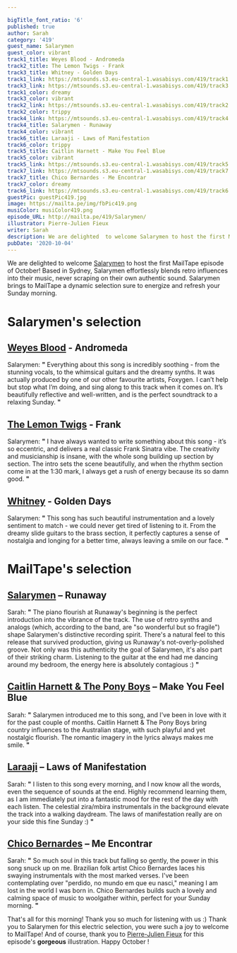 ```yaml
---

bigTitle_font_ratio: '6'
published: true
author: Sarah
category: '419'
guest_name: Salarymen
guest_color: vibrant
track1_title: Weyes Blood - Andromeda
track2_title: The Lemon Twigs - Frank
track3_title: Whitney - Golden Days
track1_link: https://mtsounds.s3.eu-central-1.wasabisys.com/419/track1.mp3
track3_link: https://mtsounds.s3.eu-central-1.wasabisys.com/419/track3.mp3
track1_color: dreamy
track3_color: vibrant
track2_link: https://mtsounds.s3.eu-central-1.wasabisys.com/419/track2.mp3
track2_color: trippy
track4_link: https://mtsounds.s3.eu-central-1.wasabisys.com/419/track4.mp3
track4_title: Salarymen - Runaway
track4_color: vibrant
track6_title: Laraaji - Laws of Manifestation
track6_color: trippy
track5_title: Caitlin Harnett - Make You Feel Blue
track5_color: vibrant
track5_link: https://mtsounds.s3.eu-central-1.wasabisys.com/419/track5.mp3
track7_link: https://mtsounds.s3.eu-central-1.wasabisys.com/419/track7.mp3
track7_title: Chico Bernardes - Me Encontrar
track7_color: dreamy
track6_link: https://mtsounds.s3.eu-central-1.wasabisys.com/419/track6.mp3
guestPic: guestPic419.jpg
image: https://mailta.pe/img/fbPic419.png
musiColor: musiColor419.png
episode_URL: http://mailta.pe/419/Salarymen/
illustrator: Pierre-Julien Fieux
writer: Sarah
description: We are delighted  to welcome Salarymen to host the first MailTape episode of October! Based in Sydney, Salarymen effortlessly blends retro influences into their music, never scraping on their own authentic sound. Salarymen brings to MailTape a dynamic selection sure to energize and refresh your Sunday morning.
pubDate: '2020-10-04'
---
```

We are delighted  to welcome [Salarymen](https://salarymen.bandcamp.com/) to host the first MailTape episode of October! Based in Sydney, Salarymen effortlessly blends retro influences into their music, never scraping on their own authentic sound. Salarymen brings to MailTape a dynamic selection sure to energize and refresh your Sunday morning. 



# Salarymen's selection

## [Weyes Blood](https://weyesblood.bandcamp.com/) - Andromeda
Salarymen: **"** Everything about this song is incredibly soothing - from the stunning vocals, to the whimsical guitars and the dreamy synths. It was actually produced by one of our other favourite artists, Foxygen. I can’t help but stop what I’m doing, and sing along to this track when it comes on. It’s beautifully reflective and well-written, and is the perfect soundtrack to a relaxing Sunday. **"** 

## [The Lemon Twigs](https://thelemontwigs.bandcamp.com/) - Frank
Salarymen: **"** I have always wanted to write something about this song - it’s so eccentric, and delivers a real classic Frank Sinatra vibe. The creativity and musicianship is insane, with the whole song building up section by section. The intro sets the scene beautifully, and when the rhythm section come in at the 1:30 mark, I always get a rush of energy because its so damn good. **"**  

## [Whitney](https://whitneychicago.bandcamp.com/) - Golden Days
Salarymen: **"** This song has such beautiful instrumentation and a lovely sentiment to match - we could never get tired of listening to it. From the dreamy slide guitars to the brass section, it perfectly captures a sense of nostalgia and longing for a better time, always leaving a smile on our face. **"** 

# MailTape's selection

## [Salarymen](https://salarymen.bandcamp.com/) – Runaway
Sarah: **"** The piano flourish at Runaway's beginning is the perfect introduction into the vibrance of the track. The use of retro synths and analogs (which, according to the band, are "so wonderful but so fragile") shape Salarymen's distinctive recording spirit. There's a natural feel to this release that survived production, giving us Runaway's not-overly-polished groove. Not only was this authenticity the goal of Salarymen, it's also part of their striking charm. Listening to the guitar at the end had me dancing around my bedroom, the energy here is absolutely contagious :) **"** 

## [Caitlin Harnett & The Pony Boys](https://caitlinharnett.bandcamp.com/music) – Make You Feel Blue
Sarah: **"** Salarymen introduced me to this song, and I've been in love with it for the past couple of months. Caitlin Harnett & The Pony Boys bring country influences to the Australian stage, with such playful and yet nostalgic flourish. The romantic imagery in the lyrics always makes me smile. **"** 

## [Laraaji](https://laraajimusic.bandcamp.com/) – Laws of Manifestation
Sarah: **"** I listen to this song every morning, and I now know all the words, even the sequence of sounds at the end. Highly recommend learning them, as I am immediately put into a fantastic mood for the rest of the day with each listen. The celestial zira/mbira instrumentals in the background elevate the track into a walking daydream. The laws of manifestation really are on your side this fine Sunday :) **"** 

## [Chico Bernardes](https://chicobernardes.bandcamp.com/album/chico-bernardes) – Me Encontrar
Sarah: **"** So much soul in this track but falling so gently, the power in this song snuck up on me. Brazilian folk artist Chico Bernardes laces his swaying instrumentals with the most marked verses. I've been contemplating over "perdido, no mundo em que eu nasci," meaning I am lost in the world I was born in. Chico Bernardes builds such a lovely and calming space of music to woolgather within, perfect for your Sunday morning. **"** 

That's all for this morning! Thank you so much for listening with us :) Thank you to Salarymen for this electric selection, you were such a joy to welcome to MailTape! And of course, thank you to [Pierre-Julien Fieux](https://pierrejulienfieux.com/) for this episode's **gorgeous** illustration. Happy October !
